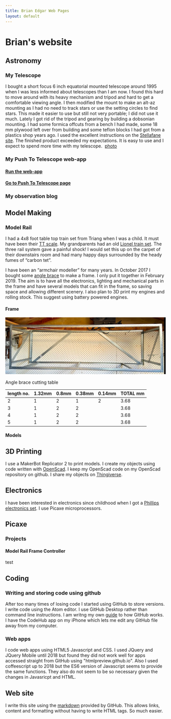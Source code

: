 ```yaml
---
title: Brian Edgar Web Pages
layout: default
---
```


# Brian's website 
## Astronomy
### My Telescope
I bought a short focus 6 inch equatorial mounted telescope around 1995 when I was less informed about telescopes than I am now. I found this hard to move around with its heavy mechanism and tripod and hard to get a comfortable viewing angle. I then modified the mount to make an alt-az mounting as I had no need to track stars or use the setting circles to find stars. This made it easier to use but still not very portable; I did not use it much. Lately I got rid of the tripod and gearing by building a dobsonian mounting. I had some formica offcuts from a bench I had made, some 18 mm plywood left over from building and some teflon blocks I had got from a plastics shop years ago. I used the excellent instructions on the [Stellafane site](https://stellafane.org/tm/dob/index.html). The finished product exceeded my expectations. It is easy to use and I expect to spend more time with my telescope.  [photo](img) 
### My Push To Telescope web-app
#### [Run the web-app](https://htmlpreview.github.io/?https://github.com/bwedgar/PushToTelescope/blob/master/PushTo.html)
#### [Go to Push To Telescope page](pushToTelescope.md)

### My observation blog

## Model Making
### Model Rail
I had a 4x8 foot table top train set from Triang when I was a child. It must have been their [TT scale](https://en.m.wikipedia.org/wiki/TT_scale). My grandparents had an old [Lionel train set](https://en.m.wikipedia.org/wiki/Lionel_Corporation). The three rail system gave a painful shock! I would set this up on the carpet of their downstairs room and had many happy days surrounded by the heady fumes of “carbon tet”.

I have been an “armchair modeller” for many years. In October 2017 I bought some [angle brace](http://www.miteknz.co.nz/Products/LUMBERLOK-Timber-Connectors/Bracing-Products/Angle-Brace/) to make a frame. I only put it together in February 2019. 
The aim is to have all the electronics, lighting and mechanical parts in the frame and have several models that can fit in the frame, so saving space and allowing different scenery. 
I also plan to 3D print my engines and rolling stock. This suggest using battery powered engines. 
#### Frame
![image](/images/modelRailFrame.png)

Angle brace cutting table

length no.|1.32mm|0.8mm|0.38mm	|0.14mm|TOTAL mm
----------|--------|--------|---------|-------|--------
2|1|2|1|2|3.68	
3|1	|2|2||3.68
4|1|2|2||3.68
5|1	|2|2||3.68

#### Models
## 3D Printing
I use a MakerBot Replicator 2 to print models. I create my objects using code written with [OpenScad](http://www.openscad.org/). I keep my OpenScad code on my OpenScad repository on github.  I share my objects on [Thingiverse](https://www.thingiverse.com/bwedgar/designs). 

## Electronics
I have been interested in electronics since childhood when I got a [Phillips electronics set](https://m.youtube.com/watch?v=h1TII3Z-jXk). I use Picaxe microprocessors. 
## Picaxe
### Projects
#### Model Rail Frame Controller
test
## Coding
###  Writing and storing code using github
After too many times of losing code I started using GitHub to store versions.  I write code using the Atom editor.  I use GitHub Desktop rather than command line instructions. I am writng my own [guide](github.md) to how GitHub works.
I have the CodeHub app on my iPhone which lets me edit any GitHub file away from my computer. 
### Web apps
I code web apps using HTML5 Javascript and CSS.  I used JQuery and JQuery Mobile until 2018 but found they did not work well for apps accessed straight from GitHub using "htmlpreview.github.io".   Also I used coffeescript up to 2018 but the ES6 version of Javascript seems to provide the same functions. They also do not seem to be so necessary given the changes in Javasricpt and HTML.
## Web site
I write this site using the [markdown](https://guides.github.com/features/mastering-markdown/#GitHub-flavored-markdown) provided by GitHub. This allows links, content and formatting without having to write HTML tags. So much easier. 



